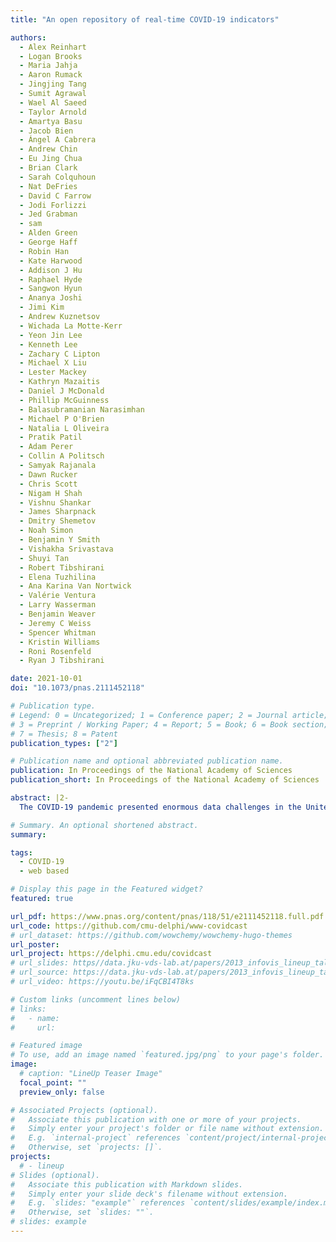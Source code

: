 ```yaml
---
title: "An open repository of real-time COVID-19 indicators"

authors:
  - Alex Reinhart
  - Logan Brooks
  - Maria Jahja
  - Aaron Rumack
  - Jingjing Tang
  - Sumit Agrawal
  - Wael Al Saeed
  - Taylor Arnold
  - Amartya Basu
  - Jacob Bien
  - Ángel A Cabrera
  - Andrew Chin
  - Eu Jing Chua
  - Brian Clark
  - Sarah Colquhoun
  - Nat DeFries
  - David C Farrow
  - Jodi Forlizzi
  - Jed Grabman
  - sam
  - Alden Green
  - George Haff
  - Robin Han
  - Kate Harwood
  - Addison J Hu
  - Raphael Hyde
  - Sangwon Hyun
  - Ananya Joshi
  - Jimi Kim
  - Andrew Kuznetsov
  - Wichada La Motte-Kerr
  - Yeon Jin Lee
  - Kenneth Lee
  - Zachary C Lipton
  - Michael X Liu
  - Lester Mackey
  - Kathryn Mazaitis
  - Daniel J McDonald
  - Phillip McGuinness
  - Balasubramanian Narasimhan
  - Michael P O'Brien
  - Natalia L Oliveira
  - Pratik Patil
  - Adam Perer
  - Collin A Politsch
  - Samyak Rajanala
  - Dawn Rucker
  - Chris Scott
  - Nigam H Shah
  - Vishnu Shankar
  - James Sharpnack
  - Dmitry Shemetov
  - Noah Simon
  - Benjamin Y Smith
  - Vishakha Srivastava
  - Shuyi Tan
  - Robert Tibshirani
  - Elena Tuzhilina
  - Ana Karina Van Nortwick
  - Valérie Ventura
  - Larry Wasserman
  - Benjamin Weaver
  - Jeremy C Weiss
  - Spencer Whitman
  - Kristin Williams
  - Roni Rosenfeld
  - Ryan J Tibshirani

date: 2021-10-01
doi: "10.1073/pnas.2111452118"

# Publication type.
# Legend: 0 = Uncategorized; 1 = Conference paper; 2 = Journal article;
# 3 = Preprint / Working Paper; 4 = Report; 5 = Book; 6 = Book section;
# 7 = Thesis; 8 = Patent
publication_types: ["2"]

# Publication name and optional abbreviated publication name.
publication: In Proceedings of the National Academy of Sciences
publication_short: In Proceedings of the National Academy of Sciences

abstract: |2-
  The COVID-19 pandemic presented enormous data challenges in the United States. Policy makers, epidemiological modelers, and health researchers all require up-to-date data on the pandemic and relevant public behavior, ideally at fine spatial and temporal resolution. The COVIDcast API is our attempt to fill this need: Operational since April 2020, it provides open access to both traditional public health surveillance signals (cases, deaths, and hospitalizations) and many auxiliary indicators of COVID-19 activity, such as signals extracted from deidentified medical claims data, massive online surveys, cell phone mobility data, and internet search trends. These are available at a fine geographic resolution (mostly at the county level) and are updated daily. The COVIDcast API also tracks all revisions to historical data, allowing modelers to account for the frequent revisions and backfill that are common for many public health data sources. All of the data are available in a common format through the API and accompanying R and Python software packages. This paper describes the data sources and signals, and provides examples demonstrating that the auxiliary signals in the COVIDcast API present information relevant to tracking COVID activity, augmenting traditional public health reporting and empowering research and decision-making.

# Summary. An optional shortened abstract.
summary:

tags:
  - COVID-19
  - web based

# Display this page in the Featured widget?
featured: true

url_pdf: https://www.pnas.org/content/pnas/118/51/e2111452118.full.pdf
url_code: https://github.com/cmu-delphi/www-covidcast
# url_dataset: https://github.com/wowchemy/wowchemy-hugo-themes
url_poster:
url_project: https://delphi.cmu.edu/covidcast
# url_slides: https//data.jku-vds-lab.at/papers/2013_infovis_lineup_talk.pdf
# url_source: https://data.jku-vds-lab.at/papers/2013_infovis_lineup_talk.pptx
# url_video: https://youtu.be/iFqCBI4T8ks

# Custom links (uncomment lines below)
# links:
#   - name:
#     url:

# Featured image
# To use, add an image named `featured.jpg/png` to your page's folder.
image:
  # caption: "LineUp Teaser Image"
  focal_point: ""
  preview_only: false

# Associated Projects (optional).
#   Associate this publication with one or more of your projects.
#   Simply enter your project's folder or file name without extension.
#   E.g. `internal-project` references `content/project/internal-project/index.md`.
#   Otherwise, set `projects: []`.
projects:
  # - lineup
# Slides (optional).
#   Associate this publication with Markdown slides.
#   Simply enter your slide deck's filename without extension.
#   E.g. `slides: "example"` references `content/slides/example/index.md`.
#   Otherwise, set `slides: ""`.
# slides: example
---
```

